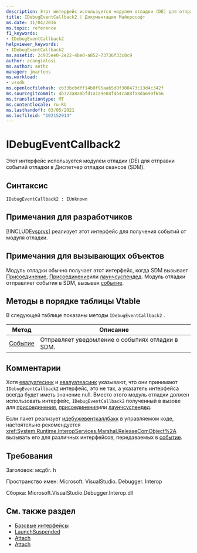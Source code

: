 ```yaml
---
description: Этот интерфейс используется модулем отладки (DE) для отправки событий отладки в Диспетчер отладки сеансов (SDM).
title: IDebugEventCallback2 | Документация Майкрософт
ms.date: 11/04/2016
ms.topic: reference
f1_keywords:
- IDebugEventCallback2
helpviewer_keywords:
- IDebugEventCallback2
ms.assetid: 2c935ee0-2e22-4be0-a852-73736f33c8c9
author: acangialosi
ms.author: anthc
manager: jmartens
ms.workload:
- vssdk
ms.openlocfilehash: cb33bcbdff14b0f95aab5d8f300473c13d4c342f
ms.sourcegitcommit: 4b323a8a8bfd1a1a9e84f4b4ca88fa8da690f656
ms.translationtype: MT
ms.contentlocale: ru-RU
ms.lasthandoff: 03/05/2021
ms.locfileid: "102152914"
---
```

# <a name="idebugeventcallback2"></a>IDebugEventCallback2
Этот интерфейс используется модулем отладки (DE) для отправки событий отладки в Диспетчер отладки сеансов (SDM).

## <a name="syntax"></a>Синтаксис

```
IDebugEventCallback2 : IUnknown
```

## <a name="notes-for-implementers"></a>Примечания для разработчиков
 [!INCLUDE[vsprvs](../../../code-quality/includes/vsprvs_md.md)] реализует этот интерфейс для получения событий от модуля отладки.

## <a name="notes-for-callers"></a>Примечания для вызывающих объектов
 Модуль отладки обычно получает этот интерфейс, когда SDM вызывает [Присоединение](../../../extensibility/debugger/reference/idebugprogram2-attach.md), [Присоединение](../../../extensibility/debugger/reference/idebugengine2-attach.md)или [лаунчсуспендед](../../../extensibility/debugger/reference/idebugenginelaunch2-launchsuspended.md). Модуль отладки отправляет события в SDM, вызывая [событие](../../../extensibility/debugger/reference/idebugeventcallback2-event.md).

## <a name="methods-in-vtable-order"></a>Методы в порядке таблицы Vtable
 В следующей таблице показаны методы `IDebugEventCallback2` .

|Метод|Описание|
|------------|-----------------|
|[Событие](../../../extensibility/debugger/reference/idebugeventcallback2-event.md)|Отправляет уведомление о событиях отладки в SDM.|

## <a name="remarks"></a>Комментарии
 Хотя [евалуатесинк](../../../extensibility/debugger/reference/idebugexpression2-evaluatesync.md) и [евалуатеасинк](../../../extensibility/debugger/reference/idebugexpression2-evaluateasync.md) указывают, что они принимают `IDebugEventCallback2` интерфейс, это не так, а указатель интерфейса всегда будет иметь значение null. Вместо этого модуль отладки должен использовать интерфейс, `IDebugEventCallback2` полученный в вызове для [присоединения](../../../extensibility/debugger/reference/idebugprogram2-attach.md), [присоединения](../../../extensibility/debugger/reference/idebugengine2-attach.md)или [лаунчсуспендед](../../../extensibility/debugger/reference/idebugenginelaunch2-launchsuspended.md).

 Если пакет реализует [идебужевенткаллбакк](../../../extensibility/debugger/reference/idebugeventcallback2.md) в управляемом коде, настоятельно рекомендуется <xref:System.Runtime.InteropServices.Marshal.ReleaseComObject%2A> вызывать его для различных интерфейсов, передаваемых в [событие](../../../extensibility/debugger/reference/idebugeventcallback2-event.md).

## <a name="requirements"></a>Требования
 Заголовок: мсдбг. h

 Пространство имен: Microsoft. VisualStudio. Debugger. Interop

 Сборка: Microsoft.VisualStudio.Debugger.Interop.dll

## <a name="see-also"></a>См. также раздел
- [Базовые интерфейсы](../../../extensibility/debugger/reference/core-interfaces.md)
- [LaunchSuspended](../../../extensibility/debugger/reference/idebugenginelaunch2-launchsuspended.md)
- [Attach](../../../extensibility/debugger/reference/idebugprogram2-attach.md)
- [Attach](../../../extensibility/debugger/reference/idebugengine2-attach.md)

